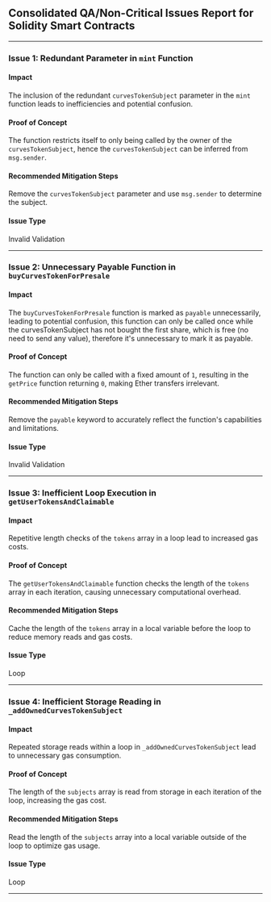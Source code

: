 ## Consolidated QA/Non-Critical Issues Report for Solidity Smart Contracts

---

### Issue 1: Redundant Parameter in `mint` Function

#### Impact
The inclusion of the redundant `curvesTokenSubject` parameter in the `mint` function leads to inefficiencies and potential confusion.

#### Proof of Concept
The function restricts itself to only being called by the owner of the `curvesTokenSubject`, hence the `curvesTokenSubject` can be inferred from `msg.sender`.

#### Recommended Mitigation Steps
Remove the `curvesTokenSubject` parameter and use `msg.sender` to determine the subject.

#### Issue Type
Invalid Validation

---

### Issue 2: Unnecessary Payable Function in `buyCurvesTokenForPresale` 

#### Impact
The `buyCurvesTokenForPresale` function is marked as `payable` unnecessarily, leading to potential confusion, this function can only be called once while the curvesTokenSubject has not bought the first share, which is free (no need to send any value), therefore it's unnecessary to mark it as payable.

#### Proof of Concept
The function can only be called with a fixed amount of `1`, resulting in the `getPrice` function returning `0`, making Ether transfers irrelevant.

#### Recommended Mitigation Steps
Remove the `payable` keyword to accurately reflect the function's capabilities and limitations.

#### Issue Type
Invalid Validation

---

### Issue 3: Inefficient Loop Execution in `getUserTokensAndClaimable` 

#### Impact
Repetitive length checks of the `tokens` array in a loop lead to increased gas costs.

#### Proof of Concept
The `getUserTokensAndClaimable` function checks the length of the `tokens` array in each iteration, causing unnecessary computational overhead.

#### Recommended Mitigation Steps
Cache the length of the `tokens` array in a local variable before the loop to reduce memory reads and gas costs.

#### Issue Type
Loop

---

### Issue 4: Inefficient Storage Reading in `_addOwnedCurvesTokenSubject` 

#### Impact
Repeated storage reads within a loop in `_addOwnedCurvesTokenSubject` lead to unnecessary gas consumption.

#### Proof of Concept
The length of the `subjects` array is read from storage in each iteration of the loop, increasing the gas cost.

#### Recommended Mitigation Steps
Read the length of the `subjects` array into a local variable outside of the loop to optimize gas usage.

#### Issue Type
Loop

---
